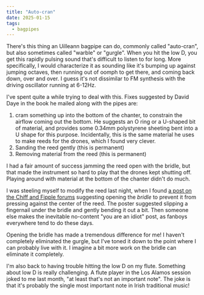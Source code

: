 ```yaml
---
title: "Auto-cran"
date: 2025-01-15
tags:
  - bagpipes
---
```


There's this thing an Uilleann bagpipe can do, 
commonly called "auto-cran", 
but also sometimes called "warble" or "gurgle".
When you hit the low D,
you get this rapidly pulsing sound that's difficult to listen to for long.
More specifically, I would characterize it as
sounding like it's bumping up against jumping octaves,
then running out of oomph to get there, and coming back down,
over and over.
I guess it's not dissimilar to FM synthesis with the driving oscillator
running at 6-12Hz.

I've spent quite a while trying to deal with this.
Fixes suggested by David Daye in the book he mailed along with the pipes are:

1. cram something up into the bottom of the chanter, to constrain the
   airflow coming out the bottom. He suggests an O ring or a U-shaped
   bit of material, and provides some 0.34mm polystyrene sheeting bent
   into a U shape for this purpose. Incidentally, this is the same material
   he uses to make reeds for the drones, which I found very clever.
2. Sanding the reed gently (this is permanent)
3. Removing material from the reed (this is permanent)

I had a fair amount of success jamming the reed open with the bridle,
but that made the instrument so hard to play that the drones kept shutting off.
Playing around with material at the bottom of the chanter didn't do much.

I was steeling myself to modify the reed last night,
when I found 
[a post on the Chiff and Fipple forums](https://forums.chiffandfipple.com/viewtopic.php?t=32274)
suggesting opening the *bridle* to prevent it from pressing against the center of the reed.
The poster suggested slipping a fingernail under the bridle and gently bending it out a bit.
Then someone else makes the inevitable no-content "you are an idiot" post,
as fanboys everywhere tend to do these days.

Opening the bridle has made a tremendous difference for me!
I haven't completely eliminated the gurgle,
but I've toned it down to the point where I can probably live with it.
I imagine a bit more work on the bridle can eliminate it completely.

I'm also back to having trouble hitting the low D on my flute.
Something about low D is really challenging.
A flute player in the Los Alamos session joked to me last month,
"at least that's not an important note".
The joke is that it's probably the single most important note in Irish traditional music!
